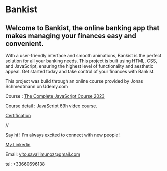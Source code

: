 # Bankist

## Welcome to Bankist, the online banking app that makes managing your finances easy and convenient.
With a user-friendly interface and smooth animations, Bankist is the perfect solution for all your banking needs. 
This project is built using HTML, CSS, and JavaScript, ensuring the highest level of functionality and aesthetic appeal. 
Get started today and take control of your finances with Bankist.


This project was build through an online course provided by Jonas Schmedtmann on Udemy.com

Course : [The Complete JavaScript Course 2023](https://www.udemy.com/course/the-complete-javascript-course/)

Course detail : JavaScript 69h video course.

[Certification](https://www.udemy.com/certificate/UC-c546146c-af07-4cbe-9461-bbb4f7f6402a/)


//

Say hi ! I'm always excited to connect with new people !

[My Linkedin](https://www.linkedin.com/in/vito-savalli/)

Email: vito.savallimunoz@gmail.com

tel: +33660696138
